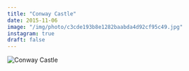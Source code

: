 ```yaml
---
title: "Conway Castle"
date: 2015-11-06
image: "/img/photo/c3cde193b8e1282baabda4d92cf95c49.jpg"
instagram: true
draft: false
---
```


![Conway Castle](/img/photo/c3cde193b8e1282baabda4d92cf95c49.jpg)
